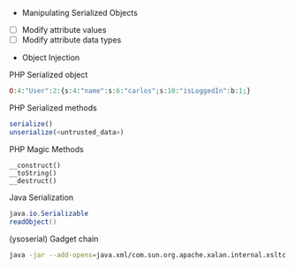 - Manipulating Serialized Objects
- [ ] Modify attribute values
- [ ] Modify attribute data types
- Object Injection

PHP Serialized object
```php
O:4:"User":2:{s:4:"name":s:6:"carlos";s:10:"isLoggedIn":b:1;}
```
PHP Serialized methods
```php
serialize()
unserialize(<untrusted_data>)
```
PHP Magic Methods
```
__construct()
__toString()
__destruct()
```
Java Serialization
```Java
java.io.Serializable
readObject()
```
(ysoserial) Gadget chain
```bash
java -jar --add-opens=java.xml/com.sun.org.apache.xalan.internal.xsltc.trax=ALL-UNNAMED --add-opens=java.xml/com.sun.org.apache.xalan.internal.xsltc.runtime=ALL-UNNAMED --add-opens=java.base/java.net=ALL-UNNAMED --add-opens=java.base/java.util=ALL-UNNAMED ysoserial-all.jar <module> '<payload>'
```